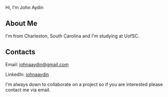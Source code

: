 Hi, I’m John Aydin

## About Me
I'm from Charleston, South Carolina and I'm studying at UofSC.


## Contacts
Email:    johnaaydin@gmail.com

LinkedIn: [johnaaydin](linkedin.com/in/johnaaydin/)

I'm always down to collaborate on a project so if you are interested please contact me via email.



<!---
John-A-Aydin/John-A-Aydin is a ✨ special ✨ repository because its `README.md` (this file) appears on your GitHub profile.
You can click the Preview link to take a look at your changes.
--->
